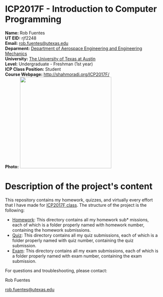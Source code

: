 # ICP2017F - Introduction to Computer Programming

__Name:__ Rob Fuentes  
__UT EID:__ rjf2248  
__Email:__ rob.fuentes@utexas.edu  
__Deparment:__ [Department of Aerospace Engineering and Engineering Mechanics](http://ae.utexas.edu)  
__University:__ [The University of Texas at Austin](http://utexas.edu)  
__Level:__ Undergraduate - Freshman (1st year)  
__ICP Class Position:__ Student  
__Course Webpage:__ http://shahmoradi.org/ICP2017F/  
__Photo:__ <img src=![me](https://i.imgur.com/LUEhcWq.jpg) width="300" height="300"/>  
# Description of the project's content

This repository contains my homework, quizzes, and virtually every effort that I have made for [ICP2017F class](http://www.shahmoradi.org/ICP2017F/).  The structure of the project is the following:  
* [Homework](./hw/):
This directory contains all my homework sub* missions, each of which is a folder properly named with homework number, containing the homework submissions.
* [Quiz](./quiz/):
This directory contains all my quiz submissions, each of which is a folder properly named with quiz number, containing the quiz submission.
* [Exam](./exam/):
This directory contains all my exam submissions, each of which is a folder properly named with exam number, containing the exam submission.


For questions and troubleshooting, please contact:

Rob Fuentes

rob.fuentes@utexas.edu
